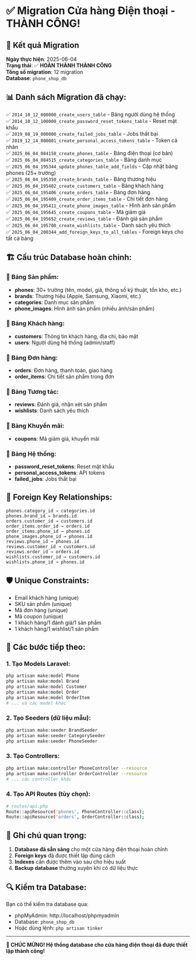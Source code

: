 # ✅ Migration Cửa hàng Điện thoại - THÀNH CÔNG!

## 🎉 Kết quả Migration

**Ngày thực hiện**: 2025-06-04  
**Trạng thái**: ✅ **HOÀN THÀNH THÀNH CÔNG**  
**Tổng số migration**: 12 migration  
**Database**: `phone_shop_db`

## 📊 Danh sách Migration đã chạy:

✅ `2014_10_12_000000_create_users_table` - Bảng người dùng hệ thống  
✅ `2014_10_12_100000_create_password_reset_tokens_table` - Reset mật khẩu  
✅ `2019_08_19_000000_create_failed_jobs_table` - Jobs thất bại  
✅ `2019_12_14_000001_create_personal_access_tokens_table` - Token cá nhân  
✅ `2025_06_04_084158_create_phones_table` - Bảng điện thoại (cơ bản)  
✅ `2025_06_04_084515_create_categories_table` - Bảng danh mục  
✅ `2025_06_04_195344_update_phones_table_add_fields` - Cập nhật bảng phones (25+ trường)  
✅ `2025_06_04_195350_create_brands_table` - Bảng thương hiệu  
✅ `2025_06_04_195402_create_customers_table` - Bảng khách hàng  
✅ `2025_06_04_195406_create_orders_table` - Bảng đơn hàng  
✅ `2025_06_04_195409_create_order_items_table` - Chi tiết đơn hàng  
✅ `2025_06_04_195411_create_phone_images_table` - Hình ảnh sản phẩm  
✅ `2025_06_04_195645_create_coupons_table` - Mã giảm giá  
✅ `2025_06_04_195652_create_reviews_table` - Đánh giá sản phẩm  
✅ `2025_06_04_195700_create_wishlists_table` - Danh sách yêu thích  
✅ `2025_06_04_200344_add_foreign_keys_to_all_tables` - Foreign keys cho tất cả bảng

## 🏗️ Cấu trúc Database hoàn chỉnh:

### 📱 Bảng Sản phẩm:

-   **phones**: 30+ trường (tên, model, giá, thông số kỹ thuật, tồn kho, etc.)
-   **brands**: Thương hiệu (Apple, Samsung, Xiaomi, etc.)
-   **categories**: Danh mục sản phẩm
-   **phone_images**: Hình ảnh sản phẩm (nhiều ảnh/sản phẩm)

### 👥 Bảng Khách hàng:

-   **customers**: Thông tin khách hàng, địa chỉ, bảo mật
-   **users**: Người dùng hệ thống (admin/staff)

### 🛒 Bảng Đơn hàng:

-   **orders**: Đơn hàng, thanh toán, giao hàng
-   **order_items**: Chi tiết sản phẩm trong đơn

### 💬 Bảng Tương tác:

-   **reviews**: Đánh giá, nhận xét sản phẩm
-   **wishlists**: Danh sách yêu thích

### 🎯 Bảng Khuyến mãi:

-   **coupons**: Mã giảm giá, khuyến mãi

### 🔧 Bảng Hệ thống:

-   **password_reset_tokens**: Reset mật khẩu
-   **personal_access_tokens**: API tokens
-   **failed_jobs**: Jobs thất bại

## 🔗 Foreign Key Relationships:

```
phones.category_id → categories.id
phones.brand_id → brands.id
orders.customer_id → customers.id
order_items.order_id → orders.id
order_items.phone_id → phones.id
phone_images.phone_id → phones.id
reviews.phone_id → phones.id
reviews.customer_id → customers.id
reviews.order_id → orders.id
wishlists.customer_id → customers.id
wishlists.phone_id → phones.id
```

## 🛡️ Unique Constraints:

-   Email khách hàng (unique)
-   SKU sản phẩm (unique)
-   Mã đơn hàng (unique)
-   Mã coupon (unique)
-   1 khách hàng/1 đánh giá/1 sản phẩm
-   1 khách hàng/1 wishlist/1 sản phẩm

## 🚀 Các bước tiếp theo:

### 1. Tạo Models Laravel:

```bash
php artisan make:model Phone
php artisan make:model Brand
php artisan make:model Customer
php artisan make:model Order
php artisan make:model OrderItem
# ... và các model khác
```

### 2. Tạo Seeders (dữ liệu mẫu):

```bash
php artisan make:seeder BrandSeeder
php artisan make:seeder CategorySeeder
php artisan make:seeder PhoneSeeder
```

### 3. Tạo Controllers:

```bash
php artisan make:controller PhoneController --resource
php artisan make:controller OrderController --resource
# ... các controller khác
```

### 4. Tạo API Routes (tùy chọn):

```bash
# routes/api.php
Route::apiResource('phones', PhoneController::class);
Route::apiResource('orders', OrderController::class);
```

## 📝 Ghi chú quan trọng:

1. **Database đã sẵn sàng** cho một cửa hàng điện thoại hoàn chỉnh
2. **Foreign keys** đã được thiết lập đúng cách
3. **Indexes** cần được thêm vào sau cho hiệu suất
4. **Backup database** thường xuyên khi có dữ liệu thực

## 🔍 Kiểm tra Database:

Bạn có thể kiểm tra database qua:

-   phpMyAdmin: http://localhost/phpmyadmin
-   Database: `phone_shop_db`
-   Hoặc dùng lệnh: `php artisan tinker`

---

**🎊 CHÚC MỪNG! Hệ thống database cho cửa hàng điện thoại đã được thiết lập thành công!**
